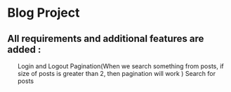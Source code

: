 <h1>Blog Project</h1>
<h2>All requirements and additional features are added :</h2>
<ul>
  Login and Logout 
  Pagination(When we search something from posts, if size of posts is greater than 2, then pagination will work )
  Search for posts
</ul>
